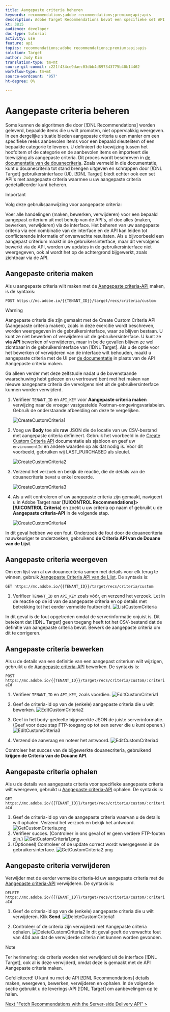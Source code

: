 ```yaml
---
title: Aangepaste criteria beheren
keywords: recommendations;adobe recommendations;premium;api;apis
description: Adobe Target Recommendations bevat een specifieke set API's waarmee u uw catalogus met aanbevolen producten en/of inhoud kunt beheren. uw aanbevelingen, algoritmen en campagnes beheren; en aanbevelingen doen in JSON-, HTML- of XML-objecten die moeten worden weergegeven in webkanalen, mobiele apparaten, e-mail, IOT en andere kanalen.
kt: 3815
audience: developer
doc-type: tutorial
activity: use
feature: api
topics: recommendations;adobe recommendations;premium;api;apis
solution: Target
author: Judy Kim
translation-type: tm+mt
source-git-commit: c221f434ce9daec03dbb4d897343775b40b14462
workflow-type: tm+mt
source-wordcount: '957'
ht-degree: 0%

---
```



# Aangepaste criteria beheren

Soms kunnen de algoritmen die door [!DNL Recommendations] worden geleverd, bepaalde items die u wilt promoten, niet oppervlakkig weergeven. In een dergelijke situatie bieden aangepaste criteria u een manier om een specifieke reeks aanbevolen items voor een bepaald sleutelitem of een bepaalde categorie te leveren. U definieert de toewijzing tussen het hoofditem of de categorie en de aanbevolen items en importeert die toewijzing als aangepaste criteria. Dit proces wordt beschreven in [de documentatie van de douanecriteria](https://docs.adobe.com/content/help/en/target/using/recommendations/criteria/recommendations-csv.html). Zoals vermeld in die documentatie, kunt u douanecriteria tot stand brengen uitgeven en schrappen door [!DNL Target] gebruikersinterface (UI). [!DNL Target] biedt echter ook een set API&#39;s met aangepaste criteria waarmee u uw aangepaste criteria gedetailleerder kunt beheren.

>[!IMPORTANT]
>
>Volg deze gebruiksaanwijzing voor aangepaste criteria:
>
> Voer alle handelingen (maken, bewerken, verwijderen) voor een bepaald aangepast criterium uit met behulp van de API&#39;s, of doe alles (maken, bewerken, verwijderen) via de interface. Het beheren van uw aangepaste criteria via een combinatie van de interface en de API kan leiden tot conflicterende informatie of onverwachte resultaten. Als u bijvoorbeeld een aangepast criterium maakt in de gebruikersinterface, maar dit vervolgens bewerkt via de API, worden uw updates in de gebruikersinterface niet weergegeven, ook al wordt het op de achtergrond bijgewerkt, zoals zichtbaar via de API.

## Aangepaste criteria maken

Als u aangepaste criteria wilt maken met de [Aangepaste criteria-API](https://developers.adobetarget.com/api/recommendations/#operation/createCriteriaCustom) maken, is de syntaxis:

`POST https://mc.adobe.io/{{TENANT_ID}}/target/recs/criteria/custom`

>[!WARNING]
>
>Aangepaste criteria die zijn gemaakt met de Create Custom Criteria API (Aangepaste criteria maken), zoals in deze exercitie wordt beschreven, worden weergegeven in de gebruikersinterface, waar ze blijven bestaan. U kunt ze niet bewerken of verwijderen uit de gebruikersinterface. U kunt ze **via API** bewerken of verwijderen, maar in beide gevallen blijven ze wel zichtbaar in de gebruikersinterface van [!DNL Target]. Als u de optie voor het bewerken of verwijderen van de interface wilt behouden, maakt u aangepaste criteria met de UI per [de documentatie](https://docs.adobe.com/content/help/en/target/using/recommendations/criteria/recommendations-csv.html) in plaats van de API Aangepaste criteria maken.

Ga alleen verder met deze zelfstudie nadat u de bovenstaande waarschuwing hebt gelezen en u vertrouwd bent met het maken van nieuwe aangepaste criteria die vervolgens niet uit de gebruikersinterface kunnen worden verwijderd.

1. Verifieer `TENANT_ID` en `API_KEY` voor **Aangepaste criteria maken** verwijzing naar de vroeger vastgestelde Postman-omgevingsvariabelen. Gebruik de onderstaande afbeelding om deze te vergelijken.

   ![CreateCustomCriteria1](assets/CreateCustomCriteria1.png)

2. Voeg uw **Body** toe als **raw** JSON die de locatie van uw CSV-bestand met aangepaste criteria definieert. Gebruik het voorbeeld in de [Create Custom Criteria API](https://developers.adobetarget.com/api/recommendations/#operation/getAllCriteriaCustom) documentatie als sjabloon en geef uw `environmentId` en andere waarden op als dat nodig is. Voor dit voorbeeld, gebruiken wij LAST_PURCHASED als sleutel.

   ![CreateCustomCriteria2](assets/CreateCustomCriteria2.png)

3. Verzend het verzoek en bekijk de reactie, die de details van de douanecriteria bevat u enkel creeerde.

   ![CreateCustomCriteria3](assets/CreateCustomCriteria3.png)

4. Als u wilt controleren of uw aangepaste criteria zijn gemaakt, navigeert u in Adobe Target naar **[!UICONTROL Recommendations]>[!UICONTROL Criteria]** en zoekt u uw criteria op naam of gebruikt u de **Aangepaste criteria-API** in de volgende stap.

   ![CreateCustomCriteria4](assets/CreateCustomCriteria4.png)

In dit geval hebben we een fout. Onderzoek de fout door de douanecriteria nauwkeuriger te onderzoeken, gebruikend **de Criteria API van de Douane van de Lijst**.

## Aangepaste criteria weergeven

Om een lijst van al uw douanecriteria samen met details voor elk terug te winnen, gebruik [Aangepaste Criteria API van de Lijst](https://developers.adobetarget.com/api/recommendations/#operation/getAllCriteriaCustom). De syntaxis is:

`GET https://mc.adobe.io/{{TENANT_ID}}/target/recs/criteria/custom`

1. Verifieer `TENANT_ID` en `API_KEY` zoals vóór, en verzend het verzoek. Let in de reactie op de id van de aangepaste criteria en op details met betrekking tot het eerder vermelde foutbericht.
   ![ListCustomCriteria](assets/ListCustomCriteria.png)

In dit geval is de fout opgetreden omdat de serverinformatie onjuist is. Dit betekent dat [!DNL Target] geen toegang heeft tot het CSV-bestand dat de definitie van aangepaste criteria bevat. Bewerk de aangepaste criteria om dit te corrigeren.

## Aangepaste criteria bewerken

Als u de details van een definitie van een aangepast criterium wilt wijzigen, gebruikt u de [Aangepaste criteria-API](https://developers.adobetarget.com/api/recommendations/#operation/updateCriteriaCustom) bewerken. De syntaxis is:

`POST https://mc.adobe.io/{{TENANT_ID}}/target/recs/criteria/custom/:criteriaId`

1. Verifieer `TENANT_ID` en `API_KEY`, zoals voordien.
   ![EditCustomCriteria1](assets/EditCustomCriteria1.png)

1. Geef de criteria-id op van de (enkele) aangepaste criteria die u wilt bewerken.
   ![EditCustomCriteria2](assets/EditCustomCriteria2.png)

1. Geef in het body-gedeelte bijgewerkte JSON de juiste serverinformatie. (Geef voor deze stap FTP-toegang op tot een server die u kunt openen.)
   ![EditCustomCriteria3](assets/EditCustomCriteria3.png)

1. Verzend de aanvraag en noteer het antwoord.
   ![EditCustomCriteria4](assets/EditCustomCriteria4.png)

Controleer het succes van de bijgewerkte douanecriteria, gebruikend **krijgen de Criteria van de Douane API**.

## Aangepaste criteria ophalen

Als u de details van aangepaste criteria voor specifieke aangepaste criteria wilt weergeven, gebruikt u [Aangepaste criteria-API](https://developers.adobetarget.com/api/recommendations/#operation/getCriteriaCustom) ophalen. De syntaxis is:

`GET https://mc.adobe.io/{{TENANT_ID}}/target/recs/criteria/custom/:criteriaId`

1. Geef de criteria-id op van de aangepaste criteria waarvan u de details wilt ophalen. Verzend het verzoek en bekijk het antwoord.
   ![GetCustomCriteria.png](assets/GetCustomCriteria.png)
1. Verifieer succes. (Controleer in ons geval of er geen verdere FTP-fouten zijn.)
   ![GetCustomCriteria1.png](assets/GetCustomCriteria1.png)
1. (Optioneel) Controleer of de update correct wordt weergegeven in de gebruikersinterface.
   ![GetCustomCriteria2.png](assets/GetCustomCriteria2.png)

## Aangepaste criteria verwijderen

Verwijder met de eerder vermelde criteria-id uw aangepaste criteria met de [Aangepaste criteria-API](https://developers.adobetarget.com/api/recommendations/#operation/deleteCriteriaCustom) verwijderen. De syntaxis is:

`DELETE https://mc.adobe.io/{{TENANT_ID}}/target/recs/criteria/custom/:criteriaId`

1. Geef de criteria-id op van de (enkele) aangepaste criteria die u wilt verwijderen. Klik **Send**.
   ![DeleteCustomCriteria1](assets/DeleteCustomCriteria1.png)

1. Controleer of de criteria zijn verwijderd met Aangepaste criteria ophalen.
   ![DeleteCustomCriteria2](assets/DeleteCustomCriteria2.png)
In dit geval geeft de verwachte fout van 404 aan dat de verwijderde criteria niet kunnen worden gevonden.

>[!NOTE]
>Ter herinnering: de criteria worden niet verwijderd uit de interface [!DNL Target], ook al is deze verwijderd, omdat deze is gemaakt met de API Aangepaste criteria maken.

Gefeliciteerd! U kunt nu met de API [!DNL Recommendations] details maken, weergeven, bewerken, verwijderen en ophalen. In de volgende sectie gebruikt u de leverings-API [!DNL Target] om aanbevelingen op te halen.

[Next &quot;Fetch Recommendations with the Server-side Delivery API&quot; >](fetch-recs-server-side-delivery-api.md)
